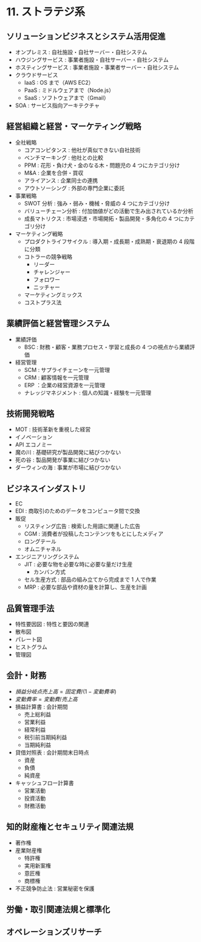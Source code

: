 # 11. ストラテジ系

## ソリューションビジネスとシステム活用促進

- オンプレミス : 自社施設・自社サーバー・自社システム
- ハウジングサービス : 事業者施設・自社サーバー・自社システム
- ホスティングサービス : 事業者施設・事業者サーバー・自社システム
- クラウドサービス
  - IaaS : OS まで（AWS EC2）
  - PaaS : ミドルウェアまで（Node.js）
  - SaaS : ソフトウェアまで（Gmail）
- SOA : サービス指向アーキテクチャ

## 経営組織と経営・マーケティング戦略

- 全社戦略
  - コアコンピタンス : 他社が真似できない自社技術
  - ベンチマーキング : 他社との比較
  - PPM : 花形・負け犬・金のなる木・問題児の 4 つにカテゴリ分け
  - M&A : 企業を合併・買収
  - アライアンス : 企業同士の連携
  - アウトソーシング : 外部の専門企業に委託
- 事業戦略
  - SWOT 分析 : 強み・弱み・機械・脅威の 4 つにカテゴリ分け
  - バリューチェーン分析 : 付加価値がどの活動で生み出されているか分析
  - 成長マトリクス : 市場浸透・市場開拓・製品開発・多角化の 4 つにカテゴリ分け
- マーケティング戦略
  - プロダクトライフサイクル : 導入期・成長期・成熟期・衰退期の 4 段階に分類
  - コトラーの競争戦略
    - リーダー
    - チャレンジャー
    - フォロワー
    - ニッチャー
  - マーケティングミックス
  - コストプラス法

## 業績評価と経営管理システム

- 業績評価
  - BSC : 財務・顧客・業務プロセス・学習と成長の 4 つの視点から業績評価
- 経営管理
  - SCM : サプライチェーンを一元管理
  - CRM : 顧客情報を一元管理
  - ERP ：企業の経営資源を一元管理
  - ナレッジマネジメント : 個人の知識・経験を一元管理

## 技術開発戦略

- MOT : 技術革新を重視した経営
- イノベーション
- API エコノミー
- 魔の川 : 基礎研究が製品開発に結びつかない
- 死の谷 : 製品開発が事業に結びつかない
- ダーウィンの海 : 事業が市場に結びつかない

## ビジネスインダストリ

- EC
- EDI : 商取引のためのデータをコンピュータ間で交換
- 販促
  - リスティング広告 : 検索した用語に関連した広告
  - CGM : 消費者が投稿したコンテンツをもとにしたメディア
  - ロングテール
  - オムニチャネル
- エンジニアリングシステム
  - JIT : 必要な物を必要な時に必要な量だけ生産
    - カンバン方式
  - セル生産方式 : 部品の組み立てから完成まで 1 人で作業
  - MRP : 必要な部品や資材の量を計算し、生産を計画

## 品質管理手法

- 特性要因図 : 特性と要因の関連
- 散布図
- パレート図
- ヒストグラム
- 管理図

## 会計・財務

- $損益分岐点売上高 = 固定費/(1-変動費率)$
- $変動費率 = 変動費/売上高$
- 損益計算書 : 会計期間
  - 売上総利益
  - 営業利益
  - 経常利益
  - 税引前当期純利益
  - 当期純利益
- 貸借対照表 : 会計期間末日時点
  - 資産
  - 負債
  - 純資産
- キャッシュフロー計算書
  - 営業活動
  - 投資活動
  - 財務活動

## 知的財産権とセキュリティ関連法規

- 著作権
- 産業財産権
  - 特許権
  - 実用新案権
  - 意匠権
  - 商標権
- 不正競争防止法 : 営業秘密を保護

## 労働・取引関連法規と標準化

## オペレーションズリサーチ
